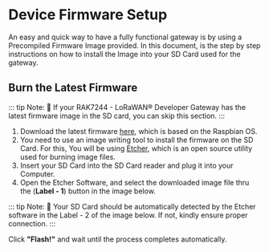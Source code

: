 # Device Firmware Setup
An easy and quick way to have a fully functional gateway is by using a Precompiled Firmware Image provided. In this document, is the step by step instructions on how to install the Image into your SD Card used for the gateway.

## Burn the Latest Firmware

::: tip Note:
:pencil: If your RAK7244 - LoRaWAN® Developer Gateway has the latest firmware image in the SD card, you can
skip this section.
:::
1. Download the latest firmware [here](https://downloads.rakwireless.com/en/LoRa/Developer-LoRaWAN-Gateway-RAK7244%26RAK7244P/Firmware/), which is based on the Raspbian OS.
2. You need to use an image writing tool to install the firmware on the SD Card. For this, You will be using [Etcher](https://doc.rakwireless.com/rak7246---rpi-lora-gateway/downloads#balena-etcher), which is an open source utility used for burning image files.
3. Insert your SD Card into the SD Card reader and plug it into your Computer.
4. Open the Etcher Software, and select the downloaded image file thru the (**Label - 1**) button in the image below.

::: tip Note:
:pencil: Your SD Card should be automatically detected by the Etcher software in the Label - 2 of the
image below. If not, kindly ensure proper connection.
:::

<Cimg src="/assets/images/quick-start-guide/rak7244/3.device firmware setup/firmwareburn.png" width="100%" figure_number = "1" caption="Balena Etcher Software"/>

Click **"Flash!"** and wait until the process completes automatically.

